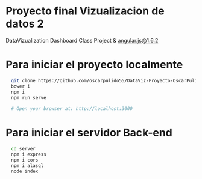 # Proyecto final Vizualizacion de datos 2
DataVizualization Dashboard Class Project &amp; angular.js@1.6.2

# Para iniciar el proyecto localmente

```bash
  git clone https://github.com/oscarpulido55/DataViz-Proyecto-OscarPulido.git
  bower i
  npm i
  npm run serve
  
  # Open your browser at: http://localhost:3000
```

# Para iniciar el servidor Back-end

```bash
  cd server
  npm i express
  npm i cors
  npm i alasql
  node index
```
